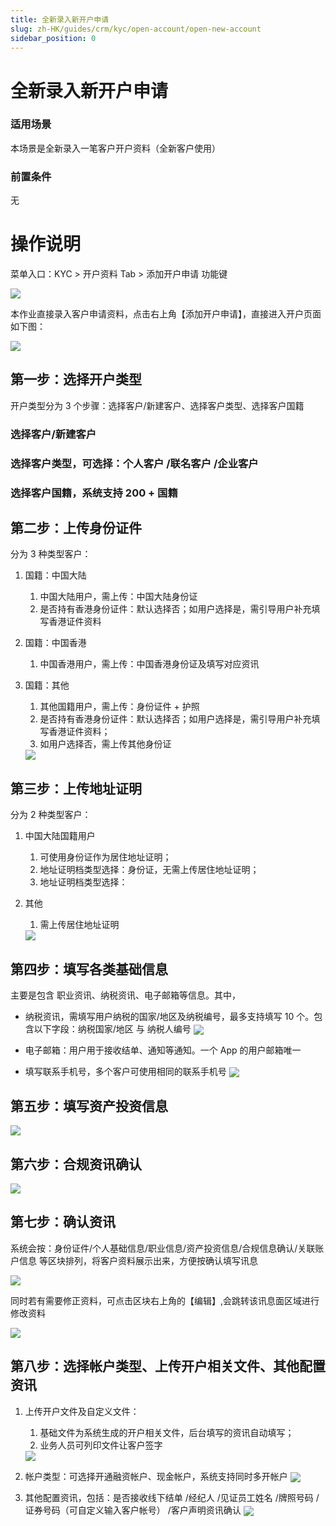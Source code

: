 ```yaml
---
title: 全新录入新开户申请
slug: zh-HK/guides/crm/kyc/open-account/open-new-account
sidebar_position: 0
---
```



# 全新录入新开户申请

### 适用场景

本场景是全新录入一笔客户开户资料（全新客户使用）

### 前置条件

无

# 操作说明

 菜单入口：KYC > 开户资料 Tab >  添加开户申请 功能键

<img src="./assets/CR05bBsTKofshhxvMuwc59V3nLb.png" src-width="3798" src-height="812" align="center"/>

本作业直接录入客户申请资料，点击右上角【添加开户申请】，直接进入开户页面如下图：

<img src="./assets/RHLQbOznToSf2txnBtxcgCBynUd.png" src-width="3288" src-height="1298" align="center"/>

## 第一步：选择开户类型

开户类型分为 3 个步骤：选择客户/新建客户、选择客户类型、选择客户国籍

### 选择客户/新建客户 

### 选择客户类型，可选择：个人客户 /联名客户 /企业客户

### 选择客户国籍，系统支持 200 + 国籍

## **第二步**：上传身份证件

分为 3 种类型客户：

1. 国籍：中国大陆 
    1. 中国大陆用户，需上传：中国大陆身份证 
    2. 是否持有香港身份证件：默认选择否；如用户选择是，需引导用户补充填写香港证件资料

2. 国籍：中国香港 
    1. 中国香港用户，需上传：中国香港身份证及填写对应资讯

3. 国籍：其他 
    1. 其他国籍用户，需上传：身份证件 + 护照 
    2. 是否持有香港身份证件：默认选择否；如用户选择是，需引导用户补充填写香港证件资料；
    3. 如用户选择否，需上传其他身份证
    <img src="./assets/WP0IbjpQgouXrSxVinWcHDkbnjf.png" src-width="3252" src-height="1822" align="center"/>

## **第三步**：上传地址证明

分为 2 种类型客户：

1. 中国大陆国籍用户
    1. 可使用身份证作为居住地址证明；
    2. 地址证明档类型选择：身份证，无需上传居住地址证明；
    3. 地址证明档类型选择：

2. 其他
    1. 需上传居住地址证明
    <img src="./assets/CKOTbY3xyo6lfhx2QSLc3EYCnSb.png" src-width="3252" src-height="1604" align="center"/>

## **第四步**：填写各类基础信息

主要是包含 职业资讯、纳税资讯、电子邮箱等信息。其中，

- 纳税资讯，需填写用户纳税的国家/地区及纳税编号，最多支持填写 10 个。包含以下字段：纳税国家/地区  与 纳税人编号
    <img src="./assets/JxVfbqBwyooUMAxZWSXckJlNnzg.png" src-width="3270" src-height="1438" align="center"/>

- 电子邮箱：用户用于接收结单、通知等通知。一个 App 的用户邮箱唯一
- 填写联系手机号，多个客户可使用相同的联系手机号
    <img src="./assets/Hv6rbUc2Xo5V1MxauYycRxbLnfd.png" src-width="3266" src-height="1430" align="center"/>

## **第五步**：填写资产投资信息

<img src="./assets/XScJb6HdyoYbCPxj5H6cvKHAnre.png" src-width="3258" src-height="1804" align="center"/>

## **第六步**：合规资讯确认

<img src="./assets/NIclbivdpoSTIWxIxqKcwi3Anic.png" src-width="3254" src-height="1806" align="center"/>

## **第七步**：确认资讯

系统会按：身份证件/个人基础信息/职业信息/资产投资信息/合规信息确认/关联账户信息 等区块排列，将客户资料展示出来，方便按确认填写讯息

<img src="./assets/SS8ybscAZohaPbxp1Vpc84ONnJh.png" src-width="3250" src-height="1576" align="center"/>

同时若有需要修正资料，可点击区块右上角的【编辑】,会跳转该讯息面区域进行修改资料

<img src="./assets/FxMibYc5Fo8wLmxB6QjcmvfMnJe.png" src-width="3162" src-height="1142" align="center"/>

## **第八步**：选择帐户类型、上传开户相关文件、其他配置资讯

1. 上传开户文件及自定义文件： 
    1. 基础文件为系统生成的开户相关文件，后台填写的资讯自动填写；
    2. 业务人员可列印文件让客户签字 
    <img src="./assets/U6s3brToLoxArMxWQDgc4Oy1nmb.png" src-width="3258" src-height="1818" align="center"/>

1. 帐户类型：可选择开通融资帐户、现金帐户，系统支持同时多开帐户
    <img src="./assets/IujbbSI0foPZeUxuGP4cSnk4nQf.png" src-width="3300" src-height="1678" align="center"/>

2. 其他配置资讯，包括：是否接收线下结单 /经纪人 /见证员工姓名 /牌照号码 /证券号码（可自定义输入客户帐号） /客户声明资讯确认
    <img src="./assets/VCKBbRHl8olIOzx2x22cTjnqnNf.png" src-width="3262" src-height="1636" align="center"/>


